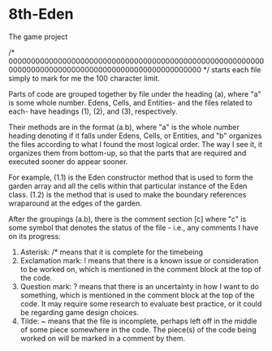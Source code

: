 # 8th-Eden
The game project

/*
0000000000000000000000000000000000000000000000000000000000000000000000000000000000000000000000000000
*/
starts each file simply to mark for me the 100 character limit.

Parts of code are grouped together by file under the heading (a), where "a" is some whole number.
Edens, Cells, and Entities- and the files related to each- have headings (1), (2), and (3),
respectively.

Their methods are in the format (a.b), where "a" is the whole number heading denoting if it falls
under Edens, Cells, or Entities, and "b" organizes the files according to what I found the most
logical order. The way I see it, it organizes them from bottom-up, so that the parts that are
required and executed sooner do appear sooner.

For example, (1.1) is the Eden constructor method that is used to form the garden array and all the
cells within that particular instance of the Eden class. (1.2) is the method that is used to make
the boundary references wraparound at the edges of the garden.  

After the groupings (a.b), there is the comment section [c] where "c" is some symbol that denotes
the status of the file - i.e., any comments I have on its progress:  
1. Asterisk: /* means that it is complete for the timebeing  
2. Exclamation mark: ! means that there is a known issue or consideration to be worked on, which
is mentioned in the comment block at the top of the code.
3. Question mark: ? means that there is an uncertainty in how I want to do something, which is
mentioned in the comment block at the top of the code. It may require some research to evaluate best
practice, or it could be regarding game design choices.  
4. Tilde: ~ means that the file is incomplete, perhaps left off in the middle of some piece
somewhere in the code. The piece(s) of the code being worked on will be marked in a comment by them.
